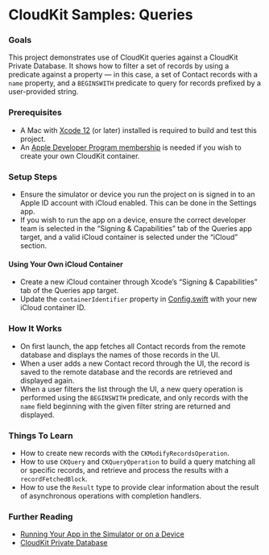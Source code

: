 # CloudKit Samples: Queries

### Goals

This project demonstrates use of CloudKit queries against a CloudKit Private Database. It shows how to filter a set of records by using a predicate against a property — in this case, a set of Contact records with a `name` property, and a `BEGINSWITH` predicate to query for records prefixed by a user-provided string.

### Prerequisites

* A Mac with [Xcode 12](https://developer.apple.com/xcode/) (or later) installed is required to build and test this project.
* An [Apple Developer Program membership](https://developer.apple.com/support/compare-memberships/) is needed if you wish to create your own CloudKit container.

### Setup Steps

* Ensure the simulator or device you run the project on is signed in to an Apple ID account with iCloud enabled. This can be done in the Settings app.
* If you wish to run the app on a device, ensure the correct developer team is selected in the “Signing & Capabilities” tab of the Queries app target, and a valid iCloud container is selected under the “iCloud” section.

#### Using Your Own iCloud Container

* Create a new iCloud container through Xcode’s “Signing & Capabilities” tab of the Queries app target.
* Update the `containerIdentifier` property in [Config.swift](Queries/Config.swift) with your new iCloud container ID.

### How It Works

* On first launch, the app fetches all Contact records from the remote database and displays the names of those records in the UI.
* When a user adds a new Contact record through the UI, the record is saved to the remote database and the records are retrieved and displayed again.
* When a user filters the list through the UI, a new query operation is performed using the `BEGINSWITH` predicate, and only records with the `name` field beginning with the given filter string are returned and displayed.

### Things To Learn

* How to create new records with the `CKModifyRecordsOperation`.
* How to use `CKQuery` and `CKQueryOperation` to build a query matching all or specific records, and retrieve and process the results with a `recordFetchedBlock`.
* How to use the `Result` type to provide clear information about the result of asynchronous operations with completion handlers.

### Further Reading

* [Running Your App in the Simulator or on a Device](https://developer.apple.com/documentation/xcode/running_your_app_in_the_simulator_or_on_a_device)
* [CloudKit Private Database](https://developer.apple.com/documentation/cloudkit/ckcontainer/1399205-privateclouddatabase)
